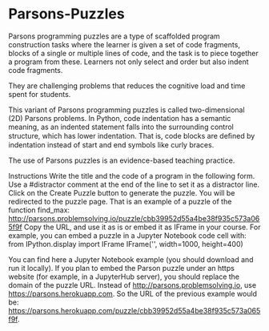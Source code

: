 # Parsons-Puzzles
Parsons programming puzzles are a type of scaffolded program construction tasks where the learner is given a set of code fragments, blocks of a single or multiple lines of code, and the task is to piece together a program from these. Learners not only select and order but also indent code fragments.

They are challenging problems that reduces the cognitive load and time spent for students.

This variant of Parsons programming puzzles is called two-dimensional (2D) Parsons problems. In Python, code indentation has a semantic meaning, as an indented statement falls into the surrounding control structure, which has lower indentation. That is, code blocks are deﬁned by indentation instead of start and end symbols like curly braces.

The use of Parsons puzzles is an evidence-based teaching practice.

Instructions
Write the title and the code of a program in the following form. Use a #distractor comment at the end of the line to set it as a distractor line.
Click on the Create Puzzle button to generate the puzzle. You will be redirected to the puzzle page.
That is an example of a puzzle of the function find_max: http://parsons.problemsolving.io/puzzle/cbb39952d55a4be38f935c573a065f9f
Copy the URL, and use it as is or embed it as IFrame in your course. For example, you can embed a puzzle in a Jupyter Notebook code cell with:
          from IPython.display import IFrame
          IFrame('<puzzle url>', width=1000, height=400)
        
You can find here a Jupyter Notebook example (you should download and run it locally).
If you plan to embed the Parson puzzle under an https website (for example, in a JupyterHub server), you should replace the domain of the puzzle URL. Instead of http://parsons.problemsolving.io, use https://parsons.herokuapp.com.
So the URL of the previous example would be: https://parsons.herokuapp.com/puzzle/cbb39952d55a4be38f935c573a065f9f.
